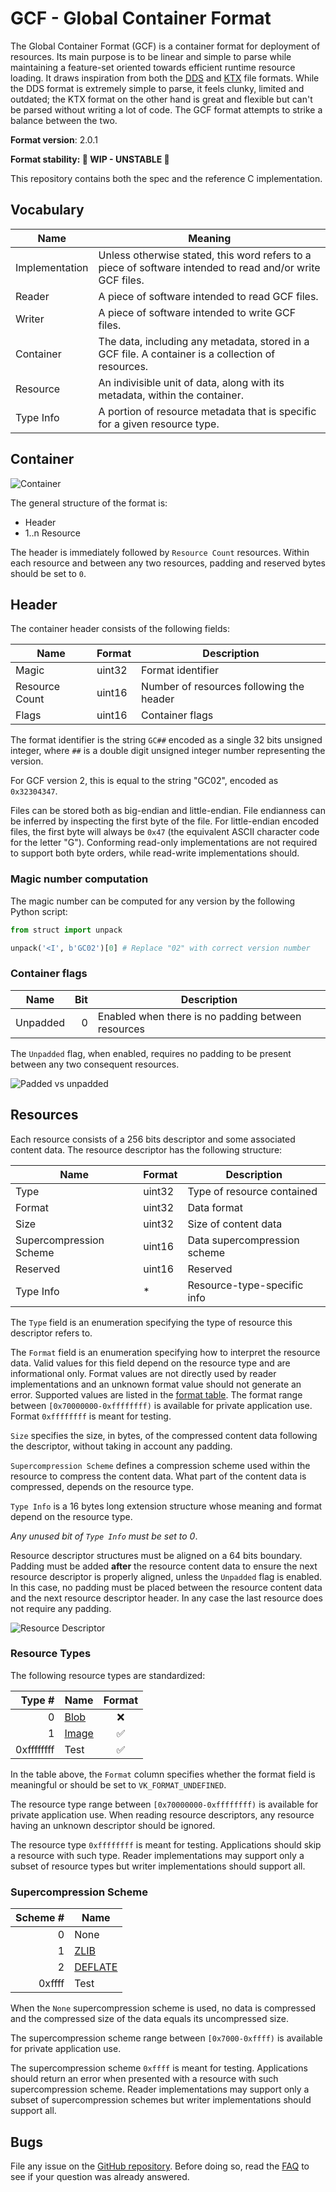 # GCF - Global Container Format

The Global Container Format (GCF) is a container format for deployment of resources. Its main purpose is to be linear and simple to parse while maintaining a feature-set oriented towards efficient runtime resource loading. It draws inspiration from both the [DDS](https://docs.microsoft.com/en-us/windows/win32/direct3ddds/dx-graphics-dds-pguide) and [KTX](https://github.khronos.org/KTX-Specification) file formats. While the DDS format is extremely simple to parse, it feels clunky, limited and outdated; the KTX format on the other hand is great and flexible but can't be parsed without writing a lot of code. The GCF format attempts to strike a balance between the two.

**Format version**: 2.0.1

**Format stability: 🧪 WIP - UNSTABLE 🧪**

This repository contains both the spec and the reference C implementation.

## Vocabulary

|Name|Meaning
|----|----
|Implementation|Unless otherwise stated, this word refers to a piece of software intended to read and/or write GCF files.
|Reader|A piece of software intended to read GCF files.
|Writer|A piece of software intended to write GCF files.
|Container|The data, including any metadata, stored in a GCF file. A container is a collection of resources.
|Resource|An indivisible unit of data, along with its metadata, within the container.
|Type Info|A portion of resource metadata that is specific for a given resource type.

## Container

![Container](images/container.svg)

The general structure of the format is:

* Header
* 1..n Resource

The header is immediately followed by `Resource Count` resources.
Within each resource and between any two resources, padding and reserved bytes should be set to `0`.

## Header

The container header consists of the following fields:

Name           | Format  | Description
---------------|---------|------------------------------------------
Magic          | uint32  | Format identifier
Resource Count | uint16  | Number of resources following the header
Flags          | uint16  | Container flags

The format identifier is the string `GC##` encoded as a single 32 bits unsigned integer,
where `##` is a double digit unsigned integer number representing the version.

For GCF version 2, this is equal to the string "GC02", encoded as `0x32304347`.

Files can be stored both as big-endian and little-endian. File endianness can be inferred
by inspecting the first byte of the file. For little-endian encoded files, the first byte
will always be `0x47` (the equivalent ASCII character code for the letter "G"). Conforming
read-only implementations are not required to support both byte orders, while read-write
implementations should.

### Magic number computation

The magic number can be computed for any version by the following Python script:

```python
from struct import unpack

unpack('<I', b'GC02')[0] # Replace "02" with correct version number
```

### Container flags

Name           | Bit     | Description
---------------|--------:|------------------------------------------
Unpadded       | 0       | Enabled when there is no padding between resources

The `Unpadded` flag, when enabled, requires no padding to be present between any two consequent resources.

![Padded vs unpadded](images/padding.svg)

## Resources

Each resource consists of a 256 bits descriptor and some associated content data. The resource descriptor has the following structure:

Name                   | Format     | Description
-----------------------|------------|-----------------------------
Type                   | uint32     | Type of resource contained
Format                 | uint32     | Data format
Size                   | uint32     | Size of content data
Supercompression Scheme| uint16     | Data supercompression scheme
Reserved               | uint16     | Reserved
Type Info              | *          | Resource-type-specific info

The `Type` field is an enumeration specifying the type of resource this descriptor refers to.

The `Format` field is an enumeration specifying how to interpret the resource data. Valid values for this field depend on the resource type and are informational only. Format values are not directly used by reader implementations and an unknown format value should not generate an error. Supported values are listed in the [format table](./format.md). The format range between `[0x70000000-0xffffffff)` is available for private application use. Format `0xffffffff` is meant for testing.

`Size` specifies the size, in bytes, of the compressed content data following the descriptor, without taking in account any padding.

`Supercompression Scheme` defines a compression scheme used within the resource to compress the content data. What part of the content data is compressed, depends on the resource type.

`Type Info` is a 16 bytes long extension structure whose meaning and format depend on the resource type.

*Any unused bit of `Type Info` must be set to 0*.

Resource descriptor structures must be aligned on a 64 bits boundary. Padding must be added **after** the resource content data to ensure the next resource descriptor is properly aligned, unless the `Unpadded` flag is enabled. In this case, no padding must be placed between the resource content data and the next resource descriptor header. In any case the last resource does not require any padding.

![Resource Descriptor](images/resource-descriptor.svg)

### Resource Types

The following resource types are standardized:

Type #      | Name                                               | Format
-----------:|----------------------------------------------------|:------:
0           | [Blob](resources/blob.md)                          | ❌
1           | [Image](resources/image.md)                        | ✅
0xffffffff  | Test                                               | ✅

In the table above, the `Format` column specifies whether the format field is meaningful or should be set to `VK_FORMAT_UNDEFINED`.

The resource type range between `[0x70000000-0xffffffff)` is available for private application use. When reading resource descriptors, any resource having an unknown descriptor should be ignored.

The resource type `0xffffffff` is meant for testing. Applications should skip a resource with such type. Reader implementations may support only a subset of resource types but writer implementations should support all.

### Supercompression Scheme

Scheme # | Name
--------:|------
0        | None
1        | [ZLIB](https://datatracker.ietf.org/doc/html/rfc1950)
2        | [DEFLATE](https://datatracker.ietf.org/doc/html/rfc1951)
0xffff   | Test

When the `None` supercompression scheme is used, no data is compressed and the compressed size of the data equals
its uncompressed size.

The supercompression scheme range between `[0x7000-0xffff)` is available for private application use.

The supercompression scheme `0xffff` is meant for testing. Applications should return an error when presented with a resource with such supercompression scheme. Reader implementations may support only a subset of supercompression schemes but writer implementations should support all.

## Bugs

File any issue on the [GitHub repository](https://github.com/global-container-format/gcf-spec). Before doing so,
read the [FAQ](FAQ.md) to see if your question was already answered.
